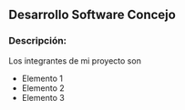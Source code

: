 ## Desarrollo Software Concejo

### Descripción:
Los integrantes de mi proyecto son
- Elemento 1
- Elemento 2
- Elemento 3